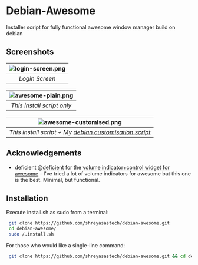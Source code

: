 # Debian-Awesome
Installer script for fully functional awesome window manager build on debian

## Screenshots
| ![login-screen.png]() | 
|:--:| 
| *Login Screen* |

| ![awesome-plain.png]() | 
|:--:| 
| *This install script only* |

| ![awesome-customised.png](https://github.com/shreyasastech/debian-awesome/assets/137637016/80d0fb61-f547-422a-a812-453f51cc5ca0) | 
|:--:| 
| *This install script + My [debian customisation script](https://github.com/ShreyasASTech/debian-customisation)* |

## Acknowledgements
 - deficient [@deficient](https://github.com/deficient) for the [volume indicator+control widget for awesome](https://github.com/deficient/volume-control) - I've tried a lot of volume indicators for awesome but this one is the best. Minimal, but functional.

## Installation

Execute install.sh as sudo from a terminal:

```bash
 git clone https://github.com/shreyasastech/debian-awesome.git
 cd debian-awesome/
 sudo /.install.sh
```

For those who would like a single-line command:
```bash
 git clone https://github.com/shreyasastech/debian-awesome.git && cd debian-awesome/ && sudo ./install.sh
```
